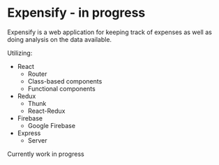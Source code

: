 # Expensify - in progress

Expensify is a web application for keeping track of expenses as well as doing analysis on the data available.

Utilizing:

* React
  * Router
  * Class-based components
  * Functional components
* Redux
  * Thunk
  * React-Redux
* Firebase
  * Google Firebase
* Express
  * Server


Currently work in progress
